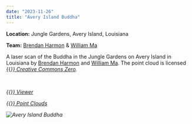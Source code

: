 ```yaml
---
date: "2023-11-26"
title: "Avery Island Buddha"
---
```


**Location:** Jungle Gardens, Avery Island, Louisiana

**Team:** 
[Brendan Harmon](https://baharmon.github.io/) &
[William Ma](https://design.lsu.edu/faculty/william-ma/)

A laser scan of the Buddha
in the Jungle Gardens on Avery Island in Louisiana
by [Brendan Harmon](https://baharmon.github.io/) and
[William Ma](https://design.lsu.edu/faculty/william-ma/).
The point cloud is licensed [{{<i class="fab fa-creative-commons-zero">}} Creative Commons Zero](https://creativecommons.org/share-your-work/public-domain/cc0/).

&nbsp;

[{{<i class="fas fa-braille">}} Viewer](https://xyz.cct.lsu.edu/data/averyisland/buddha.html "Point Cloud Viewer for Avery Island Buddha")

[{{<i class="ms ms-cloud">}} Point Clouds](https://xyz.cct.lsu.edu/data/averyisland/buddha.laz "LAZ Point Cloud of Avery Island Buddha")

![Avery Island Buddha](../buddha.webp)